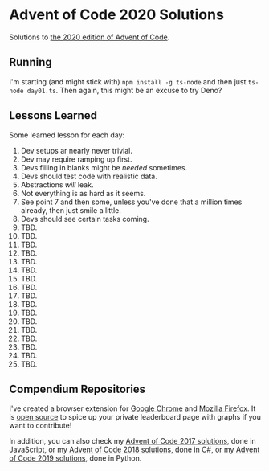 # Advent of Code 2020 Solutions

Solutions to [the 2020 edition of Advent of Code](https://adventofcode.com/2020).

## Running

I'm starting (and might stick with) `npm install -g ts-node` and then just `ts-node day01.ts`.
Then again, this might be an excuse to try Deno?

## Lessons Learned

Some learned lesson for each day:

1. Dev setups ar nearly never trivial.
2. Dev may require ramping up first.
3. Devs filling in blanks might be _needed_ sometimes.
4. Devs should test code with realistic data.
5. Abstractions _will_ leak.
6. Not everything is as hard as it seems.
7. See point 7 and then some, unless you've done that a million times already, then just smile a little.
8. Devs should see certain tasks coming.
9. TBD.
10. TBD.
11. TBD.
12. TBD.
13. TBD.
14. TBD.
15. TBD.
16. TBD.
17. TBD.
18. TBD.
19. TBD.
20. TBD.
21. TBD.
22. TBD.
23. TBD.
24. TBD.
25. TBD.

## Compendium Repositories

I've created a browser extension for [Google Chrome](https://chrome.google.com/webstore/detail/ipbomkmbokofodhhjpipflmdplipblbe) and [Mozilla Firefox](https://addons.mozilla.org/en-US/firefox/addon/advent-of-code-charts/).
It is [open source](https://github.com/jeroenheijmans/advent-of-code-charts) to spice up your private leaderboard page with graphs if you want to contribute!

In addition, you can also check my [Advent of Code 2017 solutions](https://github.com/jeroenheijmans/advent-of-code-2017), done in JavaScript, or my [Advent of Code 2018 solutions](https://github.com/jeroenheijmans/advent-of-code-2018), done in C#, or my [Advent of Code 2019 solutions](https://github.com/jeroenheijmans/advent-of-code-2019), done in Python.
